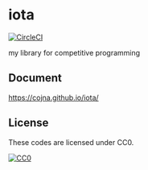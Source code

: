 # iota
[![CircleCI](https://circleci.com/gh/cojna/iota.svg?style=svg&circle-token=1cf96b5aee7f1aceb1fa285e904ea008a23f2a7c)](https://circleci.com/gh/cojna/iota)

my library for competitive programming

## Document
https://cojna.github.io/iota/

## License

These codes are licensed under CC0.

[![CC0](http://i.creativecommons.org/p/zero/1.0/88x31.png "CC0")](http://creativecommons.org/publicdomain/zero/1.0/deed.ja)

